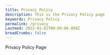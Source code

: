 ```yaml
---
title: Privacy Policy
description: This is the Privacy Policy page
keywords: Privacy Policy
permalink: /privacy
Lastmod: 2022-01-01T00:00:00.000Z
breadCrumbs: false
---
```


Privacy Policy Page